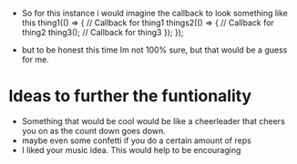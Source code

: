 - So for this instance i would imagine the callback to look something like this
thing1(() => {                // Callback for thing1
    things2(() => {           // Callback for thing2
        thing3();             // Callback for thing3
    });
});

- but to be honest this time Im not 100% sure, but that would be a guess for me.

# Ideas to further the funtionality

- Something that would be cool would be like a cheerleader that cheers you on as the count down goes down.
- maybe even some confetti if you do a certain amount of reps
- I liked your music idea. This would help to be encouraging